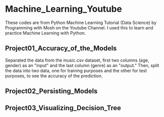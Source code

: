# Machine_Learning_Youtube
These codes are from Python Machine Learning Tutorial (Data Science) by Programming with Mosh on the Youtube Channel.
I used this to learn and practice Machine Learning with Python.

## Project01_Accuracy_of_the_Models
Separated the data from the music.csv dataset, first two columns (age, gender) as an "input" and the last column (genre) as an "output."
Then, split the data into two data, one for training purposes and the other for test purposes, to see the accuracy of the prediction.

## Project02_Persisting_Models

## Project03_Visualizing_Decision_Tree
